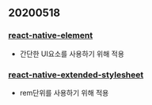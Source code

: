## 20200518

### [react-native-element](https://react-native-elements.github.io/react-native-elements/)
- 간단한 UI요소를 사용하기 위해 적용


### [react-native-extended-stylesheet](https://github.com/vitalets/react-native-extended-stylesheet)
- rem단위를 사용하기 위해 적용